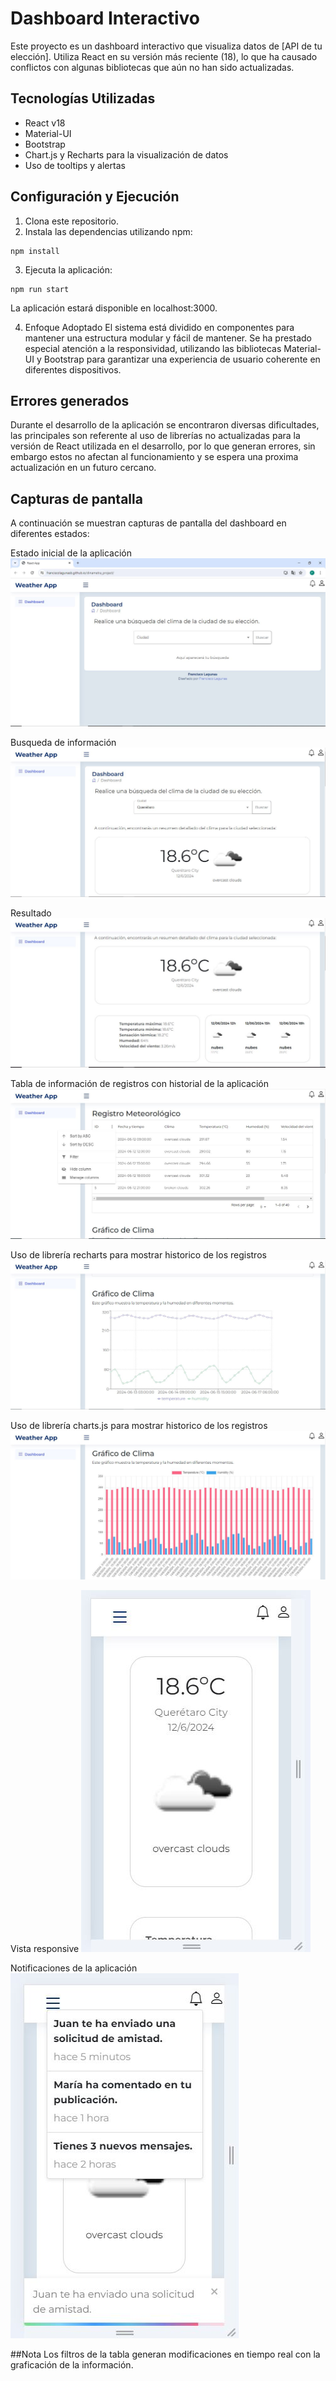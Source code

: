 # Dashboard Interactivo

Este proyecto es un dashboard interactivo que visualiza datos de [API de tu elección]. Utiliza React en su versión más reciente (18), lo que ha causado conflictos con algunas bibliotecas que aún no han sido actualizadas.

## Tecnologías Utilizadas

- React v18
- Material-UI
- Bootstrap
- Chart.js y Recharts para la visualización de datos
- Uso de tooltips y alertas

## Configuración y Ejecución

1. Clona este repositorio.
2. Instala las dependencias utilizando npm:

```
npm install
```

3. Ejecuta la aplicación:

```
npm run start
```

La aplicación estará disponible en localhost:3000.

4. Enfoque Adoptado
El sistema está dividido en componentes para mantener una estructura modular y fácil de mantener. Se ha prestado especial atención a la responsividad, utilizando las bibliotecas Material-UI y Bootstrap para garantizar una experiencia de usuario coherente en diferentes dispositivos.

## Errores generados

Durante el desarrollo de la aplicación se encontraron diversas dificultades, las principales son referente al uso de librerías no actualizadas para la versión de React utilizada en el desarrollo, por lo que generan errores, sin embargo estos no afectan al funcionamiento y se espera una proxima actualización en un futuro cercano.

## Capturas de pantalla

A continuación se muestran capturas de pantalla del dashboard en diferentes estados:

Estado inicial de la aplicación
![alt text](Inicial.JPG)

Busqueda de información
![alt text](busqueda.JPG)

Resultado
![alt text](<cards results.JPG>)

Tabla de información de registros con historial de la aplicación
![alt text](tabla.JPG)

Uso de librería recharts para mostrar historico de los registros
![alt text](recharts.JPG)

Uso de librería charts.js para mostrar historico de los registros
![alt text](charts.JPG)

Vista responsive
![alt text](responsive.JPG)

Notificaciones de la aplicación
![alt text](notificaciones.JPG)

##Nota
Los filtros de la tabla generan modificaciones en tiempo real con la graficación de la información.